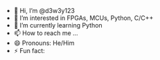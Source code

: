 - 👋 Hi, I’m @d3w3y123
- 👀 I’m interested in FPGAs, MCUs, Python, C/C++
- 🌱 I’m currently learning Python
- 📫 How to reach me ...
- 😄 Pronouns: He/Him
- ⚡ Fun fact: 

<!---
d3w3y123/d3w3y123 is a ✨ special ✨ repository because its `README.md` (this file) appears on your GitHub profile.
You can click the Preview link to take a look at your changes.
--->
